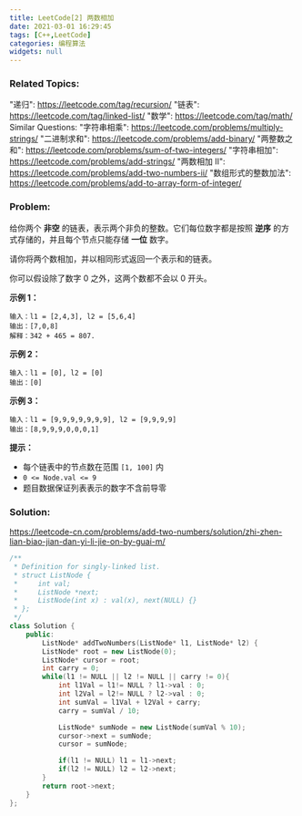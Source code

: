```yaml
---
title: LeetCode[2] 两数相加
date: 2021-03-01 16:29:45
tags: [C++,LeetCode]
categories: 编程算法
widgets: null
---
```


### Related Topics:

"递归": https://leetcode.com/tag/recursion/ "链表": https://leetcode.com/tag/linked-list/ "数学": https://leetcode.com/tag/math/ Similar Questions: "字符串相乘": https://leetcode.com/problems/multiply-strings/ "二进制求和": https://leetcode.com/problems/add-binary/ "两整数之和": https://leetcode.com/problems/sum-of-two-integers/ "字符串相加": https://leetcode.com/problems/add-strings/ "两数相加 II": https://leetcode.com/problems/add-two-numbers-ii/ "数组形式的整数加法": https://leetcode.com/problems/add-to-array-form-of-integer/

### Problem:

给你两个 **非空** 的链表，表示两个非负的整数。它们每位数字都是按照 **逆序** 的方式存储的，并且每个节点只能存储 **一位** 数字。

请你将两个数相加，并以相同形式返回一个表示和的链表。

你可以假设除了数字 0 之外，这两个数都不会以 0 开头。

**示例 1：**

```
输入：l1 = [2,4,3], l2 = [5,6,4]
输出：[7,0,8]
解释：342 + 465 = 807.
```

**示例 2：**

```
输入：l1 = [0], l2 = [0]
输出：[0]
```

**示例 3：**

```
输入：l1 = [9,9,9,9,9,9,9], l2 = [9,9,9,9]
输出：[8,9,9,9,0,0,0,1]
```

**提示：**

- 每个链表中的节点数在范围 `[1, 100]` 内
- `0 <= Node.val <= 9`
- 题目数据保证列表表示的数字不含前导零

<!--more-->

### Solution:

https://leetcode-cn.com/problems/add-two-numbers/solution/zhi-zhen-lian-biao-jian-dan-yi-li-jie-on-by-guai-m/

```cpp
/**
 * Definition for singly-linked list.
 * struct ListNode {
 *     int val;
 *     ListNode *next;
 *     ListNode(int x) : val(x), next(NULL) {}
 * };
 */
class Solution {
    public:
        ListNode* addTwoNumbers(ListNode* l1, ListNode* l2) {
        ListNode* root = new ListNode(0);
        ListNode* cursor = root;
        int carry = 0;
        while(l1 != NULL || l2 != NULL || carry != 0){
            int l1Val = l1!= NULL ? l1->val : 0;
            int l2Val = l2!= NULL ? l2->val : 0;
            int sumVal = l1Val + l2Val + carry;
            carry = sumVal / 10;

            ListNode* sumNode = new ListNode(sumVal % 10);
            cursor->next = sumNode;
            cursor = sumNode;

            if(l1 != NULL) l1 = l1->next;
            if(l2 != NULL) l2 = l2->next;
        } 
        return root->next;
    }
};
```